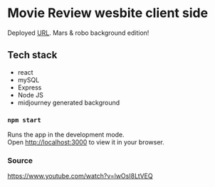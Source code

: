 # Movie Review wesbite client side

Deployed [URL](https://creative-mochi-8755d5.netlify.app).
Mars & robo background edition!

## Tech stack

- react
- mySQL
- Express
- Node JS
- midjourney generated background

### `npm start`

Runs the app in the development mode.\
Open [http://localhost:3000](http://localhost:3000) to view it in your browser.


### Source

https://www.youtube.com/watch?v=lwOsI8LtVEQ

